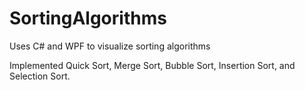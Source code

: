 # SortingAlgorithms
Uses C# and WPF to visualize sorting algorithms

Implemented Quick Sort, Merge Sort, Bubble Sort, Insertion Sort, and Selection Sort.

